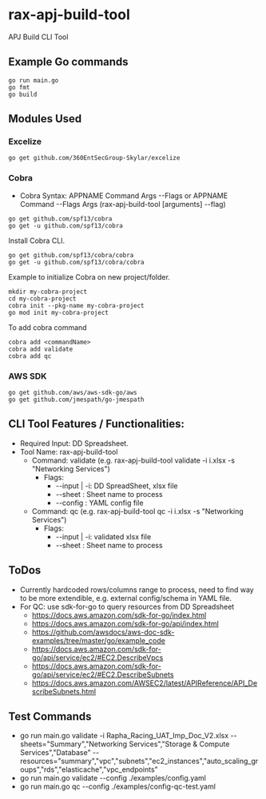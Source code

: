 # rax-apj-build-tool
APJ Build CLI Tool

## Example Go commands

```
go run main.go
go fmt
go build 
```

## Modules Used

### Excelize

```
go get github.com/360EntSecGroup-Skylar/excelize
```


### Cobra 
- Cobra Syntax: APPNAME Command Args --Flags or APPNAME Command --Flags Args  (rax-apj-build-tool <command> [arguments] --flag)

```
go get github.com/spf13/cobra
go get -u github.com/spf13/cobra
```

Install Cobra CLI.

```
go get github.com/spf13/cobra/cobra
go get -u github.com/spf13/cobra/cobra
```

Example to initialize Cobra on new project/folder.

```
mkdir my-cobra-project
cd my-cobra-project
cobra init --pkg-name my-cobra-project
go mod init my-cobra-project
```

To add cobra command

```
cobra add <commandName>
cobra add validate
cobra add qc
```

### AWS SDK

```
go get github.com/aws/aws-sdk-go/aws
go get github.com/jmespath/go-jmespath
```


## CLI Tool Features / Functionalities:
- Required Input: DD Spreadsheet.
- Tool Name: rax-apj-build-tool
    - Command: validate (e.g. rax-apj-build-tool validate -i i.xlsx -s "Networking Services")
        - Flags: 
            - --input | -i: DD SpreadSheet, xlsx file
            - --sheet : Sheet name to process
            - --config : YAML config file
    - Command: qc (e.g. rax-apj-build-tool qc -i i.xlsx -s "Networking Services")
        - Flags: 
            - --input | -i: validated xlsx file
            - --sheet : Sheet name to process

## ToDos
- Currently hardcoded rows/columns range to process, need to find way to be more extendible, e.g. external config/schema in YAML file.
- For QC: use sdk-for-go to query resources from DD Spreadsheet
    - https://docs.aws.amazon.com/sdk-for-go/index.html
    - https://docs.aws.amazon.com/sdk-for-go/api/index.html
    - https://github.com/awsdocs/aws-doc-sdk-examples/tree/master/go/example_code
    - https://docs.aws.amazon.com/sdk-for-go/api/service/ec2/#EC2.DescribeVpcs
    - https://docs.aws.amazon.com/sdk-for-go/api/service/ec2/#EC2.DescribeSubnets
    - https://docs.aws.amazon.com/AWSEC2/latest/APIReference/API_DescribeSubnets.html


## Test Commands
- go run main.go validate -i Rapha_Racing_UAT_Imp_Doc_V2.xlsx --sheets="Summary","Networking Services","Storage & Compute Services","Database" --resources="summary","vpc","subnets","ec2_instances","auto_scaling_groups","rds","elasticache","vpc_endpoints"
- go run main.go validate --config ./examples/config.yaml
- go run main.go qc --config ./examples/config-qc-test.yaml